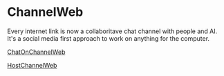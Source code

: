# ChannelWeb

Every internet link is now a collaboritave 
chat channel with people and AI.
It's a social media first approach 
to work on anything for the computer.

[ChatOnChannelWeb](https://az000za.github.io/AZ000ZA/ChannelWebAI.html)


[HostChannelWeb](https://az000za.github.io/AZ000ZA/PeerNet.html)
